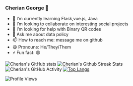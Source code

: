 ### Cherian George 👋

<!--
**cheriangeorge/cheriangeorge** is a ✨ _special_ ✨ repository because its `README.md` (this file) appears on your GitHub profile.

Here are some ideas to get you started:
-->

<!--
- 🔭 I’m currently working on 
-->
- 🌱 I’m currently learning Flask,vue.js, Java
- 👯 I’m looking to collaborate on interesting social projects
- 🤔 I’m looking for help with Binary QR codes 
- 💬 Ask me about data policy
- 📫 How to reach me: message me on github
- 😄 Pronouns: He/They/Them
- ⚡ Fun fact: 😄 


![Cherian's GitHub stats](https://github-readme-stats.vercel.app/api?username=cheriangeorge&show_icons=true&theme=radical)
![Cherian's Github Streak Stats](https://github-readme-streak-stats.herokuapp.com/?user=cheriangeorge&theme=tokyonight)
![Cherian's GitHub Activity](https://activity-graph.herokuapp.com/graph?username=cheriangeorge&bg_color=000000&color=1fdbd8&line=ff5c5c&point=1adbce&area=true&hide_border=false)
[![Top Langs](https://github-readme-stats.vercel.app/api/top-langs/?username=cheriangeorge&langs_count=8)](https://github.com/cheriangeorge/github-readme-stats)


<!--
[![Top Langs](https://github-readme-stats.vercel.app/api/top-langs/?username=cheriangeorge&layout=compact)](https://github.com/cheriangeorge/github-readme-stats)
-->
![Profile Views](https://komarev.com/ghpvc/?username=cheriangeorge&label=Profile%20views&color=brightgreen&style=plastic)
